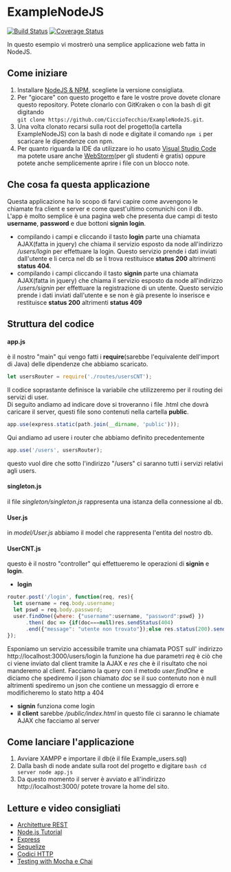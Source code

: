 # ExampleNodeJS  
[![Build Status](https://travis-ci.com/CiccioTecchio/ExampleNodeJS.svg?branch=master)](https://travis-ci.com/CiccioTecchio/ExampleNodeJS) [![Coverage Status](https://coveralls.io/repos/github/CiccioTecchio/ExampleNodeJS/badge.svg?branch=master)](https://coveralls.io/github/CiccioTecchio/ExampleNodeJS?branch=master)

In questo esempio vi mostrerò una semplice applicazione web fatta in NodeJS.

## Come iniziare
1. Installare [NodeJS & NPM](https://nodejs.org/it/), scegliete la versione consigliata.
2. Per "giocare" con questo progetto e fare le vostre prove dovete clonare questo repository. Potete clonarlo con GitKraken o con la bash di git digitando  
```git clone https://github.com/CiccioTecchio/ExampleNodeJS.git```.
3. Una volta clonato recarsi sulla root del progetto(la cartella ExampleNodeJS) con la bash di node e digitate il comando ```npm i``` per scaricare le dipendenze con npm.
4. Per quanto riguarda la IDE da utilizzare io ho usato [Visual Studio Code](https://code.visualstudio.com/download) ma potete usare anche [WebStorm](https://www.jetbrains.com/webstorm/)(per gli studenti è gratis) oppure potete anche semplicemente aprire i file con un blocco note.

## Che cosa fa questa applicazione
Questa applicazione ha lo scopo di farvi capire come avvengono le chiamate fra client e server e come quest'ultimo comunichi con il db.  
L'app è molto semplice è una pagina web che presenta due campi di testo **username**, **password** e due bottoni **signin** **login**.
- compilando i campi e cliccando il tasto **login** parte una chiamata AJAX(fatta in jquery) che chiama il servizio esposto da node all'indirizzo _/users/login_ per effettuare la login. 
Questo servizio prende i dati inviati dall'utente e li cerca nel db se li trova restituisce **status 200** altrimenti **status 404**.
- compilando i campi cliccando il tasto **signin** parte una chiamata AJAX(fatta in jquery) che chiama il servizio esposto da node all'indirizzo _/users/signin_ per effettuare la registrazione di un utente. Questo servizio prende i dati inviati dall'utente e se non è già presente lo inserisce e restituisce **status 200** altrimenti **status 409**

## Struttura del codice
#### app.js
è il nostro "main" qui vengo fatti i **require**(sarebbe l'equivalente dell'import di Java) delle dipendenze che abbiamo scaricato.  
```javascript
let usersRouter = require('./routes/usersCNT');
```
Il codice soprastante definisce la variabile che utilizzeremo per il routing dei servizi di user.  
Di seguito andiamo ad indicare dove si troveranno i file .html che dovrà caricare il server, questi file sono contenuti nella cartella **public**.
```javascript
app.use(express.static(path.join(__dirname, 'public')));
```
Qui andiamo ad usere i router che abbiamo definito precedentemente  
```javascript 
app.use('/users', usersRouter);
```
questo vuol dire che sotto l'indirizzo "/users" ci saranno tutti i servizi relativi agli users.
#### singleton.js
il file _singleton/singleton.js_ rappresenta una istanza della connessione al db.
#### User.js
in _model/User.js_ abbiamo il model che rappresenta l'entita del nostro db.
#### UserCNT.js
questo è il nostro "controller" qui effettueremo le operazioni di **signin** e **login**.
- **login**  
```javascript
router.post('/login', function(req, res){
  let username = req.body.username;
  let pswd = req.body.password;
  user.findOne({where: {"username":username, "password":pswd} })
      .then( doc => {if(doc===null)res.sendStatus(404)
      .end({"message": "utente non trovato"});else res.status(200).send(doc)});
});
```
Esponiamo un servizio accessibile tramite una chiamata POST sull' indirizzo http://localhost:3000/users/login
la funzione ha due parametri _req_ è ciò che ci viene inviato dal client tramite la AJAX e _res_ che è il risultato che noi manderemo al client.  Facciamo la query con il metodo _user.findOne_ e diciamo che spediremo il json chiamato _doc_ se il suo contenuto non è null altrimenti spediremo un json che contiene un messaggio di errore e modificheremo lo stato http a 404
- **signin** funziona come login
- **il client** sarebbe _/public/index.html_ in questo file ci saranno le chiamate AJAX che facciamo al server

## Come lanciare l'applicazione 
1. Avviare XAMPP e importare il db(è il file Example_users.sql)
2. Dalla bash di node andate sulla root del progetto e digitare
``bash
cd server
node app.js``
3. Da questo momento il server è avviato e all'indirizzo http://localhost:3000/ potete trovare la home del sito.

## Letture e video consigliati
- [Architetture REST](https://www.restapitutorial.com/)
- [Node.js Tutorial](https://youtu.be/U8XF6AFGqlc)
- [Express](https://expressjs.com/)
- [Sequelize](http://docs.sequelizejs.com/)
- [Codici HTTP](https://restfulapi.net/http-status-codes/)
- [Testing with Mocha e Chai](https://mherman.org/blog/testing-node-js-with-mocha-and-chai/)
